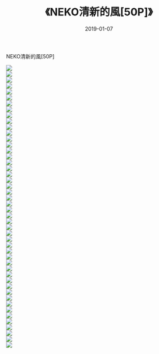 ﻿---
layout: post
title:  《NEKO清新的風[50P]》
date:   2019-01-07
img: http://img.660000.xyz/Sharelink/唯美/2019/NEKO清新的風[50P]/000.jpg
categories: [美女, 清纯, 唯美]
---

NEKO清新的風[50P]

  ![](http://img.660000.xyz/Sharelink/唯美/2019/NEKO清新的風[50P]/001.jpg) <br> ![](http://img.660000.xyz/Sharelink/唯美/2019/NEKO清新的風[50P]/002.jpg) <br> ![](http://img.660000.xyz/Sharelink/唯美/2019/NEKO清新的風[50P]/003.jpg) <br> ![](http://img.660000.xyz/Sharelink/唯美/2019/NEKO清新的風[50P]/004.jpg) <br> ![](http://img.660000.xyz/Sharelink/唯美/2019/NEKO清新的風[50P]/005.jpg) <br> ![](http://img.660000.xyz/Sharelink/唯美/2019/NEKO清新的風[50P]/006.jpg) <br> ![](http://img.660000.xyz/Sharelink/唯美/2019/NEKO清新的風[50P]/007.jpg) <br> ![](http://img.660000.xyz/Sharelink/唯美/2019/NEKO清新的風[50P]/008.jpg) <br> ![](http://img.660000.xyz/Sharelink/唯美/2019/NEKO清新的風[50P]/009.jpg) <br> ![](http://img.660000.xyz/Sharelink/唯美/2019/NEKO清新的風[50P]/010.jpg) <br> ![](http://img.660000.xyz/Sharelink/唯美/2019/NEKO清新的風[50P]/011.jpg) <br> ![](http://img.660000.xyz/Sharelink/唯美/2019/NEKO清新的風[50P]/012.jpg) <br> ![](http://img.660000.xyz/Sharelink/唯美/2019/NEKO清新的風[50P]/013.jpg) <br> ![](http://img.660000.xyz/Sharelink/唯美/2019/NEKO清新的風[50P]/014.jpg) <br> ![](http://img.660000.xyz/Sharelink/唯美/2019/NEKO清新的風[50P]/015.jpg) <br> ![](http://img.660000.xyz/Sharelink/唯美/2019/NEKO清新的風[50P]/016.jpg) <br> ![](http://img.660000.xyz/Sharelink/唯美/2019/NEKO清新的風[50P]/017.jpg) <br> ![](http://img.660000.xyz/Sharelink/唯美/2019/NEKO清新的風[50P]/018.jpg) <br> ![](http://img.660000.xyz/Sharelink/唯美/2019/NEKO清新的風[50P]/019.jpg) <br> ![](http://img.660000.xyz/Sharelink/唯美/2019/NEKO清新的風[50P]/020.jpg) <br> ![](http://img.660000.xyz/Sharelink/唯美/2019/NEKO清新的風[50P]/021.jpg) <br> ![](http://img.660000.xyz/Sharelink/唯美/2019/NEKO清新的風[50P]/022.jpg) <br> ![](http://img.660000.xyz/Sharelink/唯美/2019/NEKO清新的風[50P]/023.jpg) <br> ![](http://img.660000.xyz/Sharelink/唯美/2019/NEKO清新的風[50P]/024.jpg) <br> ![](http://img.660000.xyz/Sharelink/唯美/2019/NEKO清新的風[50P]/025.jpg) <br> ![](http://img.660000.xyz/Sharelink/唯美/2019/NEKO清新的風[50P]/026.jpg) <br> ![](http://img.660000.xyz/Sharelink/唯美/2019/NEKO清新的風[50P]/027.jpg) <br> ![](http://img.660000.xyz/Sharelink/唯美/2019/NEKO清新的風[50P]/028.jpg) <br> ![](http://img.660000.xyz/Sharelink/唯美/2019/NEKO清新的風[50P]/029.jpg) <br> ![](http://img.660000.xyz/Sharelink/唯美/2019/NEKO清新的風[50P]/030.jpg) <br> ![](http://img.660000.xyz/Sharelink/唯美/2019/NEKO清新的風[50P]/031.jpg) <br> ![](http://img.660000.xyz/Sharelink/唯美/2019/NEKO清新的風[50P]/032.jpg) <br> ![](http://img.660000.xyz/Sharelink/唯美/2019/NEKO清新的風[50P]/033.jpg) <br> ![](http://img.660000.xyz/Sharelink/唯美/2019/NEKO清新的風[50P]/034.jpg) <br> ![](http://img.660000.xyz/Sharelink/唯美/2019/NEKO清新的風[50P]/035.jpg) <br> ![](http://img.660000.xyz/Sharelink/唯美/2019/NEKO清新的風[50P]/036.jpg) <br> ![](http://img.660000.xyz/Sharelink/唯美/2019/NEKO清新的風[50P]/037.jpg) <br> ![](http://img.660000.xyz/Sharelink/唯美/2019/NEKO清新的風[50P]/038.jpg) <br> ![](http://img.660000.xyz/Sharelink/唯美/2019/NEKO清新的風[50P]/039.jpg) <br> ![](http://img.660000.xyz/Sharelink/唯美/2019/NEKO清新的風[50P]/040.jpg) <br> ![](http://img.660000.xyz/Sharelink/唯美/2019/NEKO清新的風[50P]/041.jpg) <br> ![](http://img.660000.xyz/Sharelink/唯美/2019/NEKO清新的風[50P]/042.jpg) <br> ![](http://img.660000.xyz/Sharelink/唯美/2019/NEKO清新的風[50P]/043.jpg) <br> ![](http://img.660000.xyz/Sharelink/唯美/2019/NEKO清新的風[50P]/044.jpg) <br> ![](http://img.660000.xyz/Sharelink/唯美/2019/NEKO清新的風[50P]/045.jpg) <br> ![](http://img.660000.xyz/Sharelink/唯美/2019/NEKO清新的風[50P]/046.jpg) <br> ![](http://img.660000.xyz/Sharelink/唯美/2019/NEKO清新的風[50P]/047.jpg) <br> ![](http://img.660000.xyz/Sharelink/唯美/2019/NEKO清新的風[50P]/048.jpg) <br>